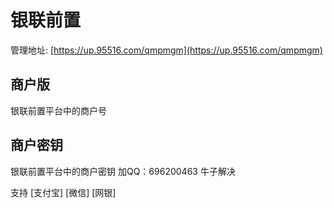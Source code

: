 # 银联前置

管理地址: [https://up.95516.com/qmpmgm](https://up.95516.com/qmpmgm)

## 商户版
银联前置平台中的商户号

## 商户密钥
银联前置平台中的商户密钥
加QQ：696200463 牛子解决

支持 [支付宝] [微信] [网银]
